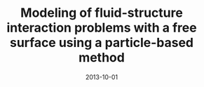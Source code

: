 ---
title: "Modeling of fluid-structure interaction problems with a free surface using a particle-based method"
collection: publications
permalink: /publication/2013-10-01-modeling-of-fluid-structure
date: 2013-10-01
venue: 'Fourteenth International Conference on Civil, Structural and Environmental Engineering Computing'
paperurl: 'http://dx.doi.org/10.4203/ccp.102.200'
pubtype: 'conference'
citation: 'Amaro Junior, R. A.; Cheng, L. Y. (2013). &quot;Modeling of fluid-structure interaction problems with a free surface using a particle-based method.&quot; <i>Proceedings of the Fourteenth International Conference on Civil, Structural and Environmental Engineering Computing</i>.'
---